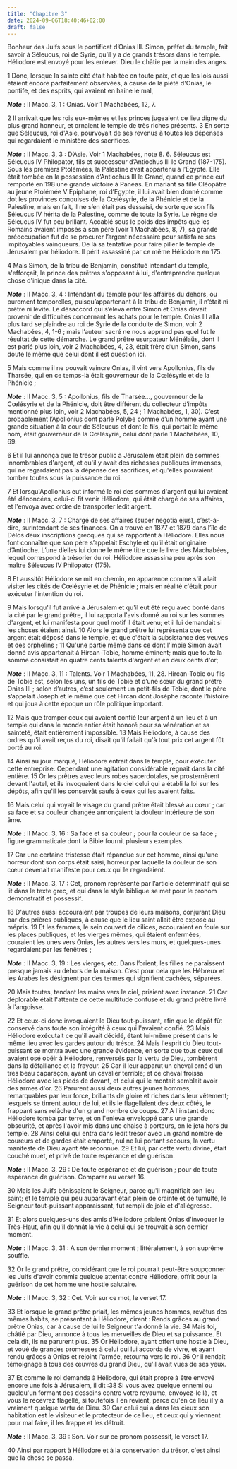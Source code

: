 ```yaml
---
title: "Chapitre 3"
date: 2024-09-06T18:40:46+02:00
draft: false
---
```



Bonheur des Juifs sous le pontificat d’Onias III.
Simon, préfet du temple, fait savoir à Séleucus, roi de Syrie, qu’il y a de grands trésors dans le temple.
Héliodore est envoyé pour les enlever.
Dieu le châtie par la main des anges.


1 Donc, lorsque la sainte cité était habitée en toute paix, et que les lois aussi étaient encore parfaitement observées, à cause de la piété d'Onias, le pontife, et des esprits, qui avaient en haine le mal,

***Note*** :  II Macc. 3, 1 : Onias. Voir 1 Machabées, 12, 7.

2 Il arrivait que les rois eux-mêmes et les princes jugeaient ce lieu digne du plus grand honneur, et ornaient le temple de très riches présents. 3 En sorte que Séleucus, roi d'Asie, pourvoyait de ses revenus à toutes les dépenses qui regardaient le ministère des sacrifices.

***Note*** :  II Macc. 3, 3 : D’Asie. Voir 1 Machabées, note 8. 6. Séleucus est Séleucus IV Philopator, fils et successeur d’Antiochus III le Grand (187-175). Sous les premiers Ptolémées, la Palestine avait appartenu à l’Egypte. Elle était tombée en la possession d’Antiochus III le Grand, quand ce prince eut remporté en 198 une grande victoire à Panéas. En mariant sa fille Cléopâtre au jeune Ptolémée V Epiphane, roi d’Egypte, il lui avait bien donné comme dot les provinces conquises de la Cœlésyrie, de la Phénicie et de la Palestine, mais en fait, il ne s’en était pas dessaisi, de sorte que son fils Séleucus IV hérita de la Palestine, comme de toute la Syrie. Le règne de Séleucus IV fut peu brillant. Accablé sous le poids des impôts que les Romains avaient imposés à son père (voir 1 Machabées, 8, 7), sa grande préoccupation fut de se procurer l’argent nécessaire pour satisfaire ses impitoyables vainqueurs. De là sa tentative pour faire piller le temple de Jérusalem par héliodore. Il périt assassiné par ce même
Héliodore en 175.


4 Mais Simon, de la tribu de Benjamin, constitué intendant du temple, s'efforçait, le prince des prêtres s'opposant à lui, d'entreprendre quelque chose d'inique dans la cité.

***Note*** :  II Macc. 3, 4 : Intendant du temple pour les affaires du dehors, ou purement temporelles, puisqu’appartenant à la tribu de Benjamin, il n’était ni prêtre ni lévite. Le désaccord qui s’éleva entre Simon et Onias devait provenir de difficultés concernant les achats pour le temple. Onias III alla plus tard se plaindre au roi de Syrie de la conduite de Simon, voir 2 Machabées, 4, 1-6 ; mais l’auteur sacré ne nous apprend pas quel fut le résultat de cette démarche. Le grand prêtre usurpateur Ménélaüs, dont il est parlé plus loin, voir 2 Machabées, 4, 23, était frère d’un Simon, sans doute le même que celui dont il est question ici.

5 Mais comme il ne pouvait vaincre Onias, il vint vers Apollonius, fils de Tharsée, qui en ce temps-là était gouverneur de la Cœlésyrie et de la Phénicie ;

***Note*** :  II Macc. 3, 5 : Apollonius, fils de Tharsée…, gouverneur de la Cœlésyrie et de la Phénicie, doit être différent du collecteur d’impôts mentionné plus loin, voir 2 Machabées, 5, 24 ; 1 Machabées, 1, 30). C’est probablement l’Apollonius dont parle Polybe comme d’un homme ayant une grande situation à la cour de Séleucus et dont le fils, qui portait le même nom, était gouverneur de la Cœlésyrie, celui dont parle 1 Machabées, 10, 69.

6 Et il lui annonça que le trésor public à Jérusalem était plein de sommes innombrables d'argent, et qu'il y avait des richesses publiques immenses, qui ne regardaient pas la dépense des sacrifices, et qu'elles pouvaient tomber toutes sous la puissance du roi.


7 Et lorsqu'Apollonius eut informé le roi des sommes d'argent qui lui avaient été dénoncées, celui-ci fit venir Héliodore, qui était chargé de ses affaires, et l'envoya avec ordre de transporter ledit argent.

***Note*** :  II Macc. 3, 7 : Chargé de ses affaires (super negotia ejus), c’est-à-dire, surintendant de ses finances. On a trouvé en 1877 et 1879 dans l’île de Délos deux inscriptions grecques qui se rapportent à Héliodore. Elles nous font connaître que son père s’appelait Eschyle et qu’il était originaire d’Antioche. L’une d’elles lui donne le même titre que le livre des Machabées, lequel correspond à trésorier du roi. Héliodore assassina peu après son maître Séleucus IV Philopator (175).

8 Et aussitôt Héliodore se mit en chemin, en apparence comme s'il allait visiter les cités de Cœlésyrie et de Phénicie ; mais en réalité c'était pour exécuter l'intention du roi.


9 Mais lorsqu'il fut arrivé à Jérusalem et qu'il eut été reçu avec bonté dans la cité par le grand prêtre, il lui rapporta l'avis donné au roi sur les sommes d'argent, et lui manifesta pour quel motif il était venu; et il lui demandait si les choses étaient ainsi. 10 Alors le grand prêtre lui représenta que cet argent était déposé dans le temple, et que c'était la subsistance des veuves et des orphelins ; 11 Qu'une partie même dans ce dont l'impie Simon avait donné avis appartenait à Hircan-Tobie, homme éminent; mais que toute la somme consistait en quatre cents talents d'argent et en deux cents d'or;

***Note*** :  II Macc. 3, 11 : Talents. Voir 1 Machabées, 11, 28. Hircan-Tobie ou fils de Tobie est, selon les uns, un fils de Tobie et d’une sœur du grand prêtre Onias III ; selon d’autres, c’est seulement un petit-fils de Tobie, dont le père s’appelait Joseph et le même que cet Hircan dont Josèphe raconte l’histoire et qui joua à cette époque un rôle politique important.

12 Mais que tromper ceux qui avaient confié leur argent à un lieu et à un temple qui dans le monde entier était honoré pour sa vénération et sa sainteté, était entièrement impossible. 13 Mais Héliodore, à cause des ordres qu'il avait reçus du roi, disait qu'il fallait qu'à tout prix cet argent fût porté au roi.


14 Ainsi au jour marqué, Héliodore entrait dans le temple, pour exécuter cette entreprise. Cependant une agitation considérable régnait dans la cité entière. 15 Or les prêtres avec leurs robes sacerdotales, se prosternèrent devant l'autel, et ils invoquaient dans le ciel celui qui a établi la loi sur les dépôts, afin qu'il les conservât saufs à ceux qui les avaient faits.

16 Mais celui qui voyait le visage du grand prêtre était blessé au cœur ; car sa face et sa couleur changée annonçaient la douleur intérieure de son âme.

***Note*** :  II Macc. 3, 16 : Sa face et sa couleur ; pour la couleur de sa face ; figure grammaticale dont la Bible fournit plusieurs exemples.

17 Car une certaine tristesse était répandue sur cet homme, ainsi qu'une horreur dont son corps était saisi, horreur par laquelle la douleur de son cœur devenait manifeste pour ceux qui le regardaient.

***Note*** :  II Macc. 3, 17 : Cet, pronom représenté par l’article déterminatif qui se lit dans le texte grec, et qui dans le style biblique se met pour le pronom démonstratif et possessif.

18 D'autres aussi accouraient par troupes de leurs maisons, conjurant Dieu par des prières publiques, à cause que le lieu saint allait être exposé au mépris. 19 Et les femmes, le sein couvert de cilices, accouraient en foule sur les places publiques, et les vierges mêmes, qui étaient enfermées, couraient les unes vers Onias, les autres vers les murs, et quelques-unes regardaient par les fenêtres ;

***Note*** :  II Macc. 3, 19 : Les vierges, etc. Dans l’orient, les filles ne paraissent presque jamais au dehors de la maison. C’est pour cela que les Hébreux et les Arabes les désignent par des termes qui signifient cachées, séparées.

20 Mais toutes, tendant les mains vers le ciel, priaient avec instance. 21 Car déplorable était l'attente de cette multitude confuse et du grand prêtre livré à l'angoisse.


22 Et ceux-ci donc invoquaient le Dieu tout-puissant, afin que le dépôt fût conservé dans toute son intégrité à ceux qui l'avaient confié. 23 Mais Héliodore exécutait ce qu'il avait décidé, étant lui-même présent dans le même lieu avec les gardes autour du trésor. 24 Mais l'esprit du Dieu tout-puissant se montra avec une grande évidence, en sorte que tous ceux qui avaient osé obéir à Héliodore, renversés par la vertu de Dieu, tombèrent dans la défaillance et la frayeur. 25 Car il leur apparut un cheval orné d'un très beau caparaçon, ayant un cavalier terrible; et ce cheval froissa Héliodore avec les pieds de devant, et celui qui le montait semblait avoir des armes d'or. 26 Parurent aussi deux autres jeunes hommes, remarquables par leur force, brillants de gloire et riches dans leur vêtement; lesquels se tinrent autour de lui, et ils le flagellaient des deux côtés, le frappant sans relâche d'un grand nombre de coups. 27 A l'instant donc Héliodore tomba par terre, et on l'enleva enveloppé dans une grande obscurité,
et après l'avoir mis dans une chaise à porteurs, on le jeta hors du temple. 28 Ainsi celui qui entra dans ledit trésor avec un grand nombre de coureurs et de gardes était emporté, nul ne lui portant secours, la vertu manifeste de Dieu ayant été reconnue. 29 Et lui, par cette vertu divine, était couché muet, et privé de toute espérance et de guérison.

***Note*** :  II Macc. 3, 29 : De toute espérance et de guérison ; pour de toute espérance de guérison. Comparer au verset 16.

30 Mais les Juifs bénissaient le Seigneur, parce qu'il magnifiait son lieu saint; et le temple qui peu auparavant était plein de crainte et de tumulte, le Seigneur tout-puissant apparaissant, fut rempli de joie et d'allégresse.


31 Et alors quelques-uns des amis d'Héliodore priaient Onias d'invoquer le Très-Haut, afin qu'il donnât la vie à celui qui se trouvait à son dernier moment.

***Note*** :  II Macc. 3, 31 : A son dernier moment ; littéralement, à son suprême souffle.

32 Or le grand prêtre, considérant que le roi pourrait peut-être soupçonner les Juifs d'avoir commis quelque attentat contre Héliodore, offrit pour la guérison de cet homme une hostie salutaire.

***Note*** :  II Macc. 3, 32 : Cet. Voir sur ce mot, le verset 17.

33 Et lorsque le grand prêtre priait, les mêmes jeunes hommes, revêtus des mêmes habits, se présentant à Héliodore, dirent : Rends grâces au grand prêtre Onias, car à cause de lui le Seigneur t'a donné la vie. 34 Mais toi, châtié par Dieu, annonce à tous les merveilles de Dieu et sa puissance. Et cela dit, ils ne parurent plus. 35 Or Héliodore, ayant offert une hostie à Dieu, et voué de grandes promesses à celui qui lui accorda de vivre, et ayant rendu grâces à Onias et rejoint l'armée, retourna vers le roi. 36 Or il rendait témoignage à tous des œuvres du grand Dieu, qu'il avait vues de ses yeux.


37 Et comme le roi demanda à Héliodore, qui était propre à être envoyé encore une fois à Jérusalem, il dit :38 Si vous avez quelque ennemi ou quelqu'un formant des desseins contre votre royaume, envoyez-le là, et vous le recevrez flagellé, si toutefois il en revient, parce qu'en ce lieu il y a vraiment quelque vertu de Dieu. 39 Car celui qui a dans les cieux son habitation est le visiteur et le protecteur de ce lieu, et ceux qui y viennent pour mal faire, il les frappe et les détruit.

***Note*** :  II Macc. 3, 39 : Son. Voir sur ce pronom possessif, le verset 17.


40 Ainsi par rapport à Héliodore et à la conservation du trésor, c'est ainsi que la chose se passa.

